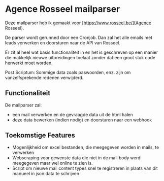 # Agence Rosseel mailparser
Deze mailparser heb ik gemaakt voor [https://www.rosseel.be/](Agence Rosseel).

De parser wordt gerunned door een Cronjob. Dan zal het alle emails met leads verwerken en doorsturen naar de API van Rosseel.

Er zit al heel wat basis functionaliteit in en het is geschreven op een manier die makkelijk nieuwe uitbreidingen toelaat zonder dat een groot stuk code herwerkt moet worden.

Post Scriptum: Sommige data zoals paswoorden, enz. zijn om vanzelfsprekende redenen verwijderd.

## Functionaliteit
De mailparser zal:
 - een mail verwerken en de gevraagde data uit de html halen
 - deze data bewerken (indien nodig) en doorsturen naar een webhook

## Toekomstige Features
 - Mogenlijkheid om excel bestanden, die meegegeven worden in mails, te verwerken
 - Webscraping voor gewenste data die niet in de mail body werd meegegeven maar wel online te zien is.
 - Script om nieuwe mail content types snel te registreren in plaats van dit manueel in json data te schrijven 
